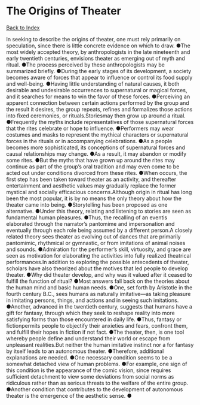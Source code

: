# The Origins of Theater
[Back to Index](https://github.com/windows10010/tpoExtractor/blob/master/README.md)

In seeking to describe the origins of theater, one must rely primarily on speculation, since there is little concrete evidence on which to draw. ●The most widely accepted theory, by anthropologists in the late nineteenth and early twentieth centuries, envisions theater as emerging out of myth and ritual. ●The process perceived by these anthropologists may be summarized briefly. ●During the early stages of its development, a society becomes aware of forces that appear to influence or control its food supply and well-being. ●Having little understanding of natural causes, it both desirable and undesirable occurrences to supernatural or magical forces, and it searches for means to win the favor of these forces. ●Perceiving an apparent connection between certain actions performed by the group and the result it desires, the group repeats, refines and formalizes those actions into fixed ceremonies, or rituals.Storiesmay then grow up around a ritual. ●Frequently the myths include representatives of those supernatural forces that the rites celebrate or hope to influence. ●Performers may wear costumes and masks to represent the mythical characters or supernatural forces in the rituals or in accompanying celebrations. ●As a people becomes more sophisticated, its conceptions of supernatural forces and causal relationships may change. ●As a result, it may abandon or modify some rites. ●But the myths that have grown up around the rites may continue as part of the group’s oral tradition and may even come to be acted out under conditions divorced from these rites. ●When occurs, the first step has been taken toward theater as an activity, and thereafter entertainment and aesthetic values may gradually replace the former mystical and socially efficacious concerns.Although origin in ritual has long been the most popular, it is by no means the only theory about how the theater came into being. 
 ●Storytelling has been proposed as one alternative. ●Under this theory, relating and listening to stories are seen as fundamental human pleasures. ●Thus, the recalling of an eventis elaborated through the narrator’s pantomime and impersonation and eventually through each role being assumed by a different person.A closely related theory sees theater as evolving out of dances that are primarily pantomimic, rhythmical or gymnastic, or from imitations of animal noises and sounds. ●Admiration for the performer’s skill, virtuosity, and grace are seen as motivation for elaborating the activities into fully realized theatrical performances.In addition to exploring the possible antecedents of theater, scholars have also theorized about the motives that led people to develop theater. ●Why did theater develop, and why was it valued after it ceased to fulfill the function of ritual? ●Most answers fall back on the theories about the human mind and basic human needs. ●One, set forth by Aristotle in the fourth century B.C., sees humans as naturally imitative—as taking pleasure in imitating persons, things, and actions and in seeing such imitations. ●Another, advanced in the twentieth century, suggests that humans have a gift for fantasy, through which they seek to reshape reality into more satisfying forms than those encountered in daily life. ●Thus, fantasy or fictionpermits people to objectify their anxieties and fears, confront them, and fulfill their hopes in fiction if not fact. ●The theater, then, is one tool whereby people define and understand their world or escape from unpleasant realities.But neither the human imitative instinct nor a for fantasy by itself leads to an autonomous theater. ●Therefore, additional explanations are needed. ●One necessary condition seems to be a somewhat detached view of human problems. ●For example, one sign of this condition is the appearance of the comic vision, since requires sufficient detachment to view some deviations from social norms as ridiculous rather than as serious threats to the welfare of the entire group. ●Another condition that contributes to the development of autonomous theater is the emergence of the aesthetic sense. ●